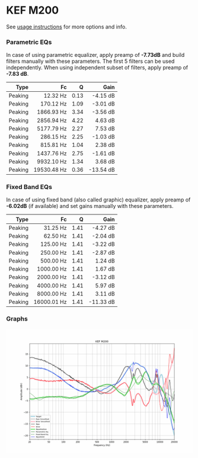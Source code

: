 # KEF M200
See [usage instructions](https://github.com/jaakkopasanen/AutoEq#usage) for more options and info.

### Parametric EQs
In case of using parametric equalizer, apply preamp of **-7.73dB** and build filters manually
with these parameters. The first 5 filters can be used independently.
When using independent subset of filters, apply preamp of **-7.83 dB**.

| Type    | Fc          |    Q | Gain      |
|--------:|------------:|-----:|----------:|
| Peaking | 12.32 Hz    | 0.13 | -4.15 dB  |
| Peaking | 170.12 Hz   | 1.09 | -3.01 dB  |
| Peaking | 1866.93 Hz  | 3.34 | -3.56 dB  |
| Peaking | 2856.94 Hz  | 4.22 | 4.63 dB   |
| Peaking | 5177.79 Hz  | 2.27 | 7.53 dB   |
| Peaking | 286.15 Hz   | 2.25 | -1.03 dB  |
| Peaking | 815.81 Hz   | 1.04 | 2.38 dB   |
| Peaking | 1437.76 Hz  | 2.75 | -1.61 dB  |
| Peaking | 9932.10 Hz  | 1.34 | 3.68 dB   |
| Peaking | 19530.48 Hz | 0.36 | -13.54 dB |

### Fixed Band EQs
In case of using fixed band (also called graphic) equalizer, apply preamp of **-6.02dB**
(if available) and set gains manually with these parameters.

| Type    | Fc          |    Q | Gain      |
|--------:|------------:|-----:|----------:|
| Peaking | 31.25 Hz    | 1.41 | -4.27 dB  |
| Peaking | 62.50 Hz    | 1.41 | -2.04 dB  |
| Peaking | 125.00 Hz   | 1.41 | -3.22 dB  |
| Peaking | 250.00 Hz   | 1.41 | -2.87 dB  |
| Peaking | 500.00 Hz   | 1.41 | 1.24 dB   |
| Peaking | 1000.00 Hz  | 1.41 | 1.67 dB   |
| Peaking | 2000.00 Hz  | 1.41 | -3.12 dB  |
| Peaking | 4000.00 Hz  | 1.41 | 5.97 dB   |
| Peaking | 8000.00 Hz  | 1.41 | 3.11 dB   |
| Peaking | 16000.01 Hz | 1.41 | -11.33 dB |

### Graphs
![](./KEF%20M200.png)